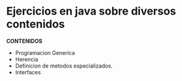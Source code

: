 # Ejercicios en java sobre diversos contenidos #

**CONTENIDOS**

* Programacion Generica
* Herencia 
* Definicion de metodos especializados.
* Interfaces
